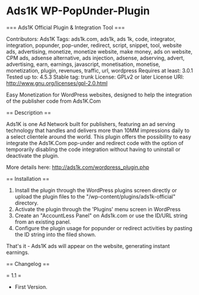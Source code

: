 # Ads1K WP-PopUnder-Plugin

=== Ads1K Official Plugin & Integration Tool ===

Contributors: Ads1K
Tags: ads1k.com, ads1k, ads 1k, code, integrator, integration, popunder, pop-under, redirect, script, snippet, tool, website ads, advertising, monetize, monetize website, make money, ads on website, CPM ads, adsense alternative, ads injection, adsense, adserving, advert, advertising, earn, earnings, javascript, monetisation, monetise, monetization, plugin, revenues, traffic, url, wordpress
Requires at least: 3.0.1
Tested up to: 4.5.3
Stable tag: trunk
License: GPLv2 or later
License URI: http://www.gnu.org/licenses/gpl-2.0.html

Easy Monetization for WordPress websites, designed to help the integration of the publisher code from Ads1K.Com

== Description ==

Ads1K is one Ad Network built for publishers, featuring an ad serving technology that handles and delivers more than 10MM impressions daily to a select clientele around the world.
This plugin offers the possibility to easy integrate the Ads1K.Com pop-under and redirect code with the option of temporarily disabling the code integration without having to uninstall or deactivate the plugin.

More details here: http://ads1k.com/wordpress_plugin.php

== Installation ==

1. Install the plugin through the WordPress plugins screen directly or upload the plugin files to the "/wp-content/plugins/ads1k-official" directory.
2. Activate the plugin through the 'Plugins' menu screen in WordPress
3. Create an "AccountLess Panel" on Ads1k.com or use the ID/URL string from an existing panel.
4. Configure  the plugin usage for popunder or redirect activities by pasting the ID string into the filed shown.

That's it - Ads1K ads will appear on the website, generating instant earnings.

== Changelog ==

= 1.1 =
* First Version.
